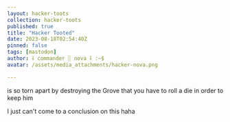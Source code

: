 ```yaml
---
layout: hacker-toots
collection: hacker-toots
published: true
title: "Hacker Tooted"
date: 2023-08-18T02:54:40Z
pinned: false
tags: [mastodon]
author: ⸸ commander ░ nova ⸸ :~$
avatar: /assets/media_attachments/hacker-nova.png

---
```


<p>is so torn apart by destroying the Grove that you have to roll a die in order to keep him</p><p>I just can&#39;t come to a conclusion on this haha</p>


